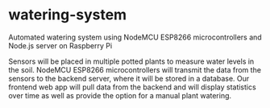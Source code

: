 # watering-system
Automated watering system using NodeMCU ESP8266 microcontrollers and Node.js server on Raspberry Pi

Sensors will be placed in multiple potted plants to measure water levels in the soil. NodeMCU ESP8266 microcontrollers will transmit the data from the sensors to the backend server, where it will be stored in a database. Our frontend web app will pull data from the backend and will display statistics over time as well as provide the option for a manual plant watering.
